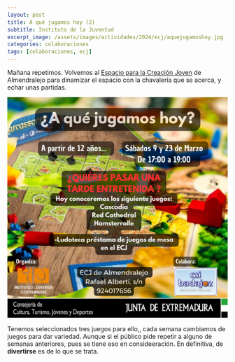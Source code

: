 ```yaml
---
layout: post
title: A qué jugamos hoy (2)
subtitle: Instituto de la Juventud
excerpt_image: /assets/images/actividades/2024/ecj/aquejugamoshoy.jpg
categories: colaboraciones
tags: [colaboraciones, ecj]
---
```


Mañana repetimos. Volvemos al [Espacio para la Creación Joven](https://juventudextremadura.juntaex.es/web/espacios-y-factorias) de Almendralejo para dinamizar el espacio con la chavalería que se acerca, y echar unas partidas.

![ECJ](/assets/images/actividades/2024/ecj/aquejugamoshoy.jpg)

Tenemos seleccionados tres juegos para ello,, cada semana cambiamos de juegos para dar variedad. Aunque si el público pide repetir a alguno de semanas anteriores, pues se tiene eso en consideeración. En definitiva, de <b>divertirse</b> es de lo que se trata.
